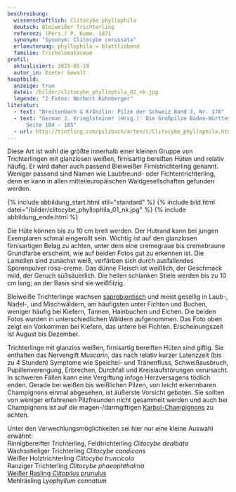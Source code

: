 ```yaml
---
beschreibung:
  wissenschaftlich: Clitocybe phyllophila
  deutsch: Bleiweißer Trichterling
  referenz: (Pers.) P. Kumm. 1871
  synonym: "Synonym: Clitocybe cerussata"
  erlaeuterung: phyllophila = blattliebend
  familie: Tricholomataceae
profil:
  aktualisiert: 2023-05-19
  autor_in: Dieter Gewalt
hauptbild:
  anzeige: true
  datei: /bilder/clitocybe_phyllophila_02_nk.jpg
  legende: "2 Fotos: Norbert Kühnberger"
literatur:
  - text: "Breitenbach & Kränzlin: Pilze der Schweiz Band 3, Nr. 176"
  - text: "German J. Krieglsteiner (Hrsg.): Die Großpilze Baden-Württembergs Band 3
      Seite 184 - 185"
  - url: http://tintling.com/pilzbuch/arten/c/Clitocybe_phyllophila.html
---
```

Diese Art ist wohl die größte innerhalb einer kleinen Gruppe von Trichterlingen mit glanzlosen weißen, firnisartig bereiften Hüten und relativ häufig. Er wird daher auch passend Bleiweißer Firnistrichterling genannt. Weniger passend sind Namen wie Laubfreund- oder Fichtentrichterling, denn er kann in allen mitteileuropäischen Waldgesellschaften gefunden werden.

{% include abbildung_start.html stil="standard" %}
{% include bild.html datei="/bilder/clitocybe_phyllophila_01_nk.jpg" %}
{% include abbildung_ende.html %}

Die Hüte können bis zu 10 cm breit werden. Der Hutrand kann bei jungen Exemplaren schmal eingerollt sein. Wichtig ist auf den glanzlosen firnisartigen Belag zu achten, unter dem eine cremegraue bis cremebraune Grundfarbe erscheint, wie auf beiden Fotos gut zu erkennen ist. Die Lamellen sind zunächst weiß, verfärben sich durch ausfallendes Sporenpulver rosa-creme. Das dünne Fleisch ist weißlich, der Geschmack mild, der Geruch süßsäuerlich. Die hellen schlanken Stiele werden bis zu 10 cm lang; an der Basis sind sie weißfilzig.

Bleiweiße Trichterlinge wachsen [saprobiontisch](saprobiontisch "Glossar") und meist gesellig in Laub-, Nadel-, und Mischwäldern, am häufigsten unter Fichten und Buchen, weniger häufig bei Kiefern, Tannen, Hainbuchen und Eichen. Die beiden Fotos wurden in unterschiedlichen Wäldern aufgenommen. Das Foto oben zeigt ein Vorkommen bei Kiefern, das untere bei Fichten. Erscheinungszeit ist August bis Dezember.

Trichterlinge mit glanzlos weißen, firnisartig bereiften Hüten sind giftig. Sie enthalten das Nervengift *Muscarin*, das nach relativ kurzer Latenzzeit (bis zu 4 Stunden) Symptome wie Speichel- und Tränenfluss, Schweißausbruch, Pupillenverengung, Erbrechen, Durchfall und Kreislaufstörungen verursacht. In schweren Fällen kann eine Vergiftung infoge Herzversagens tödlich enden. Gerade bei weißen bis weißlichen Pilzen, von leicht erkennbaren Champignons einmal abgesehen, ist äußerste Vorsicht geboten. Sie sollten von weniger erfahrenen Pilzfreunden nicht gesammelt werden und auch bei Champignons ist auf die magen-/darmgiftigen [Karbol-Champignons](/pilze/agaricus-xanthoderma-karbolchampignon) zu achten.

Unter den Verwechlungsmöglichkeiten sei hier nur eine kleine Auswahl erwähnt:\
Rinnigbereifter Trichterling, Feldtrichterling *Clitocybe dealbata*\
Wachsstieliger Trichterling *Clitocybe candicans*\
Weißer Holztrichterling *Clitocybe truncicola*\
Ranziger Trichterling *Clitocybe phaeophthalma*\
[Weißer Rasling *Clitopilus prunulus*](/pilze/clitopilus-prunulus-mehlräsling)\
Mehlräsling *Lyophyllum connatum*